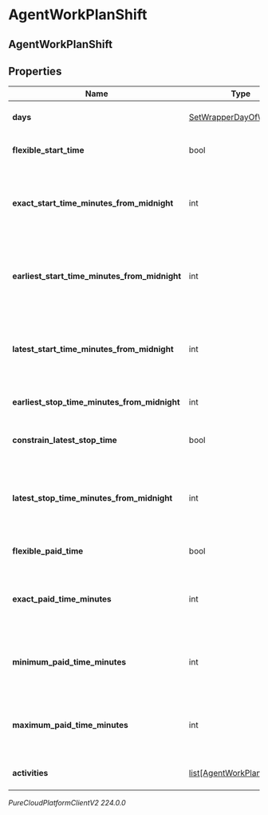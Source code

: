 # AgentWorkPlanShift

## AgentWorkPlanShift

## Properties

|Name | Type | Description | Notes|
|------------ | ------------- | ------------- | -------------|
| **days** | [SetWrapperDayOfWeek](SetWrapperDayOfWeek) | Days of the week applicable for this shift | |
| **flexible_start_time** | bool | Whether the start time of the shift is flexible | |
| **exact_start_time_minutes_from_midnight** | int | Exact start time of the shift defined as offset minutes from midnight. Used if flexibleStartTime &#x3D;&#x3D; false | |
| **earliest_start_time_minutes_from_midnight** | int | Earliest start time of the shift defined as offset minutes from midnight. Used if flexibleStartTime &#x3D;&#x3D; true | |
| **latest_start_time_minutes_from_midnight** | int | Latest start time of the shift defined as offset minutes from midnight. Used if flexibleStartTime &#x3D;&#x3D; true | |
| **earliest_stop_time_minutes_from_midnight** | int | This is the earliest time a shift can end | |
| **constrain_latest_stop_time** | bool | Whether the latest stop time constraint for the shift is enabled | |
| **latest_stop_time_minutes_from_midnight** | int | Latest stop time of the shift defined as offset minutes from midnight. Used if constrainStopTime &#x3D;&#x3D; true | |
| **flexible_paid_time** | bool | Whether the paid time setting for the shift is flexible | |
| **exact_paid_time_minutes** | int | Exact paid time in minutes configured for the shift. Used if flexiblePaidTime &#x3D;&#x3D; false | |
| **minimum_paid_time_minutes** | int | Minimum paid time in minutes configured for the shift. Used if flexiblePaidTime &#x3D;&#x3D; true | |
| **maximum_paid_time_minutes** | int | Maximum paid time in minutes configured for the shift. Used if flexiblePaidTime &#x3D;&#x3D; true | |
| **activities** | [list[AgentWorkPlanActivity]](AgentWorkPlanActivity) | Activities configured for this shift | |



_PureCloudPlatformClientV2 224.0.0_
